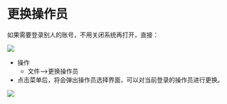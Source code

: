 # 更换操作员<Badge text="工贸T系列"> </Badge>
如果需要登录别人的账号，不用关闭系统再打开，直接：

![](/images/gmt/4.png)
- 操作
  - 文件-->更换操作员
- 点击菜单后，将会弹出操作员选择界面，可以对当前登录的操作员进行更换。

![](/images/gmt/3.png)
